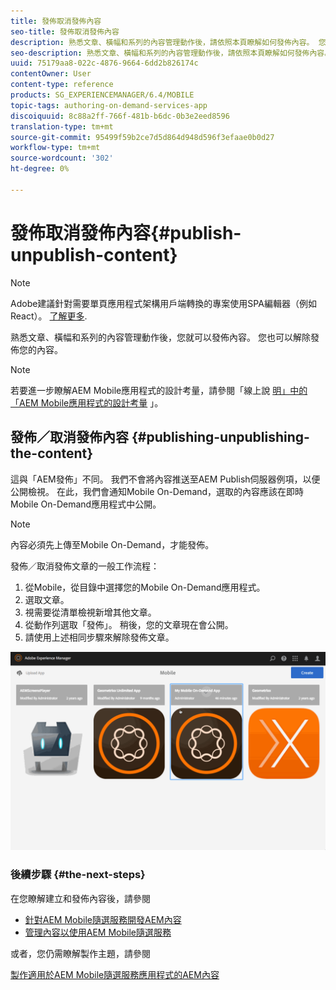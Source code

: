 ```yaml
---
title: 發佈取消發佈內容
seo-title: 發佈取消發佈內容
description: 熟悉文章、橫幅和系列的內容管理動作後，請依照本頁瞭解如何發佈內容。 您也可以解除發佈您的內容。
seo-description: 熟悉文章、橫幅和系列的內容管理動作後，請依照本頁瞭解如何發佈內容。 您也可以解除發佈您的內容。
uuid: 75179aa8-022c-4876-9664-6dd2b826174c
contentOwner: User
content-type: reference
products: SG_EXPERIENCEMANAGER/6.4/MOBILE
topic-tags: authoring-on-demand-services-app
discoiquuid: 8c88a2ff-766f-481b-b6dc-0b3e2eed8596
translation-type: tm+mt
source-git-commit: 95499f59b2ce7d5d864d948d596f3efaae0b0d27
workflow-type: tm+mt
source-wordcount: '302'
ht-degree: 0%

---
```



# 發佈取消發佈內容{#publish-unpublish-content}

>[!NOTE]
>
>Adobe建議針對需要單頁應用程式架構用戶端轉換的專案使用SPA編輯器（例如React）。 [了解更多](/help/sites-developing/spa-overview.md).

熟悉文章、橫幅和系列的內容管理動作後，您就可以發佈內容。 您也可以解除發佈您的內容。

>[!NOTE]
>
>若要進一步瞭解AEM Mobile應用程式的設計考量，請參閱「線上說 [明」中的「AEM Mobile應用程式的設計考量](https://helpx.adobe.com/digital-publishing-solution/help/design-app.html) 」。

## 發佈／取消發佈內容 {#publishing-unpublishing-the-content}

這與「AEM發佈」不同。 我們不會將內容推送至AEM Publish伺服器例項，以便公開檢視。 在此，我們會通知Mobile On-Demand，選取的內容應該在即時Mobile On-Demand應用程式中公開。

>[!NOTE]
>
>內容必須先上傳至Mobile On-Demand，才能發佈。

發佈／取消發佈文章的一般工作流程：

1. 從Mobile，從目錄中選擇您的Mobile On-Demand應用程式。
1. 選取文章。
1. 視需要從清單檢視新增其他文章。
1. 從動作列選取「發佈」。 稍後，您的文章現在會公開。
1. 請使用上述相同步驟來解除發佈文章。

<!-- FAIL >>[!NOTE]
>
>Generally, you should preflight before publishing. See [Previewing with Preflight](/content/docs/en/aem/6-3/administer/mobile-apps/aem-mobile/previewing-with-preflight-on-demand-services.md) for more details.-->

![chlimage_1-9](assets/chlimage_1-9.gif)

### 後續步驟 {#the-next-steps}

在您瞭解建立和發佈內容後，請參閱

* [針對AEM Mobile隨選服務開發AEM內容](/help/mobile/aem-mobile-on-demand.md)
* [管理內容以使用AEM Mobile隨選服務](/help/mobile/aem-mobile.md)

或者，您仍需瞭解製作主題，請參閱

[製作適用於AEM Mobile隨選服務應用程式的AEM內容](/help/mobile/mobile-apps-ondemand.md)
